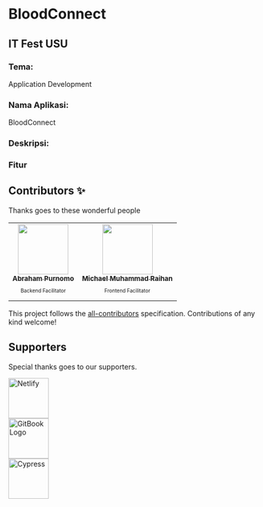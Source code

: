 # BloodConnect
## IT Fest USU

### Tema:
Application Development

### Nama Aplikasi:
BloodConnect

### Deskripsi:


### Fitur


## Contributors ✨

Thanks goes to these wonderful people

<!-- ALL-CONTRIBUTORS-LIST:START - Do not remove or modify this section -->
<!-- prettier-ignore-start -->
<!-- markdownlint-disable -->
<table>
  <tr>
    <td align="center"><a href="https://github.com/apurnomo144"><img src="https://avatars.githubusercontent.com/u/107606630?v=4" width="100px;" alt=""/><br /><sub><b>Abraham Purnomo</b></sub></a><br /><p style="font-size:10px">Backend Facilitator</p></td>
    <td align="center"><a href="https://github.com/raihan-muhammad"><img src="https://avatars.githubusercontent.com/u/51007619?v=4" width="100px;" alt=""/><br /><sub><b>Michael Muhammad Raihan</b></sub></a><br /><p style="font-size:10px">Frontend Facilitator</p></td>
  </tr>
</table>

<!-- markdownlint-restore -->
<!-- prettier-ignore-end -->

<!-- ALL-CONTRIBUTORS-LIST:END -->

This project follows the [all-contributors](https://github.com/all-contributors/all-contributors) specification. Contributions of any kind welcome!

## Supporters

Special thanks goes to our supporters.

<p>
  <a href="https://www.netlify.com/" target="_blank" rel="noopener noreferrer"><img height="80" src="https://global-uploads.webflow.com/5e70b9a791ceb781b605048c/62c5720d8b3b6003c2f46fa4_logo-binar-academy.svg" alt="Netlify"></a><br/>
  <a href="https://www.gitbook.com/" target="_blank" rel="noopener noreferrer"><img height="80" src="https://kampusmerdeka.kemdikbud.go.id/static/media/logo-white@2x.5330316a.webp" alt="GitBook Logo"></a></br>
  <a href="https://www.cypress.io/" target="_blank" rel="noopener noreferrer"><img height="80" alt="Cypress" src="https://kampusmerdeka.kemdikbud.go.id/static/media/logo-pendidikan@2x.0ce0acdc.webp" /></a>
</p>


